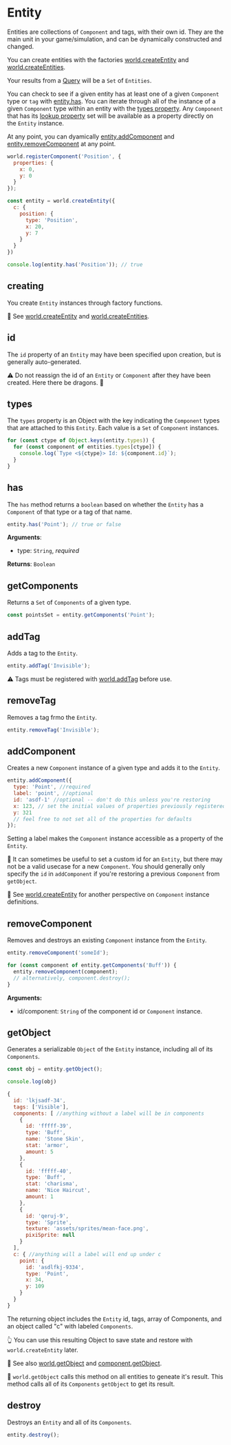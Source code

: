 # Entity

Entities are collections of `Component` and tags, with their own id.
They are the main unit in your game/simulation, and can be dynamically constructed and changed.

You can create entities with the factories [world.createEntity](./World.md#createentity) and [world.createEntities](./World.md#createentities).

Your results from a [Query](./Query.md) will be a `Set` of `Entities`.

You can check to see if a given entity has at least one of a given `Component` type or `tag` with [entity.has](#has).
You can iterate through all of the instance of a given `Component` type within an entity with the [types property](#types). Any `Component` that has its [lookup property](./Component.md#lookup) set will be available as a property directly on the `Entity` instance.

At any point, you can dyamically [entity.addComponent](#addcomponent) and [entity.removeComponent](#removecomponent) at any point.

```js
world.registerComponent('Position', {
  properties: {
    x: 0,
    y: 0
  }
});

const entity = world.createEntity({
  c: {
    position: {
      type: 'Position',
      x: 20,
      y: 7
    }
  }
})

console.log(entity.has('Position')); // true
```

## creating

You create `Entity` instances through factory functions.

👀 See [world.createEntity](./World.md#createentity) and [world.createEntities](./World.md#createentities).

## id

The `id` property of an `Entity` may have been specified upon creation, but is generally auto-generated.

⚠️ Do not reassign the id of an `Entity` or `Component` after they have been created. Here there be dragons. 🐉

## types

The `types` property is an Object with the key indicating the `Component` types that are attached to this `Entity`.
Each value is a `Set` of `Component` instances.

```js
for (const ctype of Object.keys(entity.types)) { 
  for (const component of entities.types[ctype]) {
    console.log(`Type <${ctype}> Id: ${component.id}`);
  }
}
```

## has

The `has` method returns a `boolean` based on whether the `Entity` has a `Component` of that type or a tag of that name.

```js
entity.has('Point'); // true or false
```

**Arguments**:
* type: `String`, _required_

**Returns**: `Boolean`

## getComponents

Returns a `Set` of `Components` of a given type.

```js
const pointsSet = entity.getComponents('Point');
```

## addTag

Adds a tag to the `Entity`.

```js
entity.addTag('Invisible');
```

⚠️ Tags must be registered with [world.addTag](./World.md#addtag) before use.

## removeTag

Removes a tag frmo the `Entity`.

```js
entity.removeTag('Invisible');
```

## addComponent

Creates a new `Component` instance of a given type and adds it to the `Entity`.

```js
entity.addComponent({
  type: 'Point', //required
  label: 'point', //optional
  id: 'asdf-1' //optional -- don't do this unless you're restoring
  x: 123, // set the initial values of properties previously registered
  y: 321
  // feel free to not set all of the properties for defaults
});
```

Setting a label makes the `Component` instance accessible as a property of the `Entity`.

💭 It can sometimes be useful to set a custom id for an `Entity`, but there may not be a valid usecase for a new `Component`. You should generally only specify the `id` in `addComponent` if you're restoring a previous `Component` from `getObject`.

👀 See [world.createEntity](./World.md#createEntity) for another perspective on `Component` instance definitions.

## removeComponent

Removes and destroys an existing `Component` instance from the `Entity`.

```js
entity.removeComponent('someId');
```

```js
for (const component of entity.getComponents('Buff')) {
  entity.removeComponent(component);
  // alternatively, component.destroy();
}
```

**Arguments:**
* id/component: `String` of the component id or `Component` instance.

## getObject

Generates a serializable `Object` of the `Entity` instance, including all of its `Components`.

```js
const obj = entity.getObject();

console.log(obj)
```
```js
{
  id: 'lkjsadf-34',
  tags: ['Visible'],
  components: [ //anything without a label will be in components
    {
      id: 'fffff-39',
      type: 'Buff',
      name: 'Stone Skin',
      stat: 'armor',
      amount: 5
    },
    {
      id: 'fffff-40',
      type: 'Buff',
      stat: 'charisma',
      name: 'Nice Haircut',
      amount: 1
    },
    {
      id: 'qeruj-9',
      type: 'Sprite',
      texture: 'assets/sprites/mean-face.png',
      pixiSprite: null
    }
  ],
  c: { //anything will a label will end up under c
    point: {
      id: 'asdlfkj-9334',
      type: 'Point',
      x: 34,
      y: 109
    }
  }
}
```

The returning object includes the `Entity` id, tags, array of Components, and an object called "c" with labeled `Components`.

👆 You can use this resulting Object to save state and restore with `world.createEntity` later.

👀 See also [world.getObject](World.md#getobject) and [component.getObject](./Component.md#getobject).

💭 `world.getObject` calls this method on all entities to geneate it's result. This method calls all of its `Components` `getObject` to get its result.

## destroy

Destroys an `Entity` and all of its `Components`.

```js
entity.destroy();
```